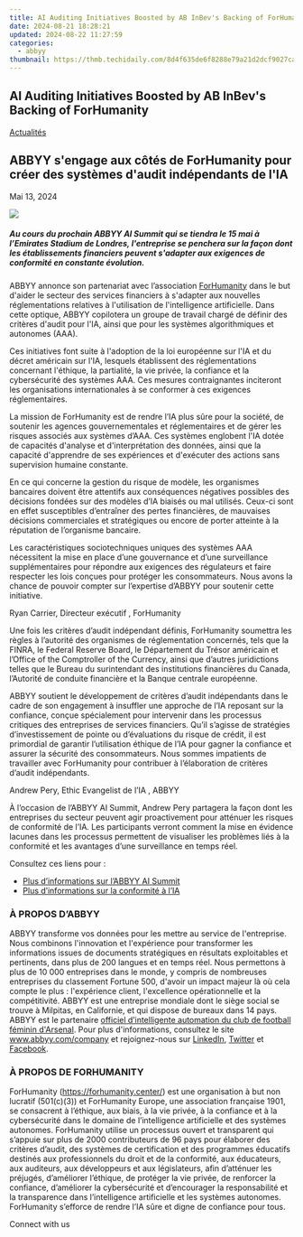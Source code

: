 ```yaml
---
title: AI Auditing Initiatives Boosted by AB InBev's Backing of ForHumanity
date: 2024-08-21 18:28:21
updated: 2024-08-22 11:27:59
categories:
  - abbyy
thumbnail: https://thmb.techidaily.com/8d4f635de6f8288e79a21d2dcf9027cad8747323c88b4f310acedbe966d2fadc.jpg
---
```


## AI Auditing Initiatives Boosted by AB InBev's Backing of ForHumanity

[Actualités](https://tools.techidaily.com/abbyy/products/)

## ABBYY s'engage aux côtés de ForHumanity pour créer des systèmes d'audit indépendants de l'IA

Mai 13, 2024

![](https://content.abbyy.com/-/media/project/abbyy/abbyy/branchtemplates/shutterstock_1272462163_1296-x-729.jpg?h=729&iar=0&w=1296)

##### Au cours du prochain ABBYY AI Summit qui se tiendra le 15 mai à l’Emirates Stadium de Londres, l'entreprise se penchera sur la façon dont les établissements financiers peuvent s'adapter aux exigences de conformité en constante évolution.

ABBYY annonce son partenariat avec l’association [ForHumanity](https://forhumanity.center/) dans le but d'aider le secteur des services financiers à s'adapter aux nouvelles réglementations relatives à l'utilisation de l'intelligence artificielle. Dans cette optique, ABBYY copilotera un groupe de travail chargé de définir des critères d'audit pour l'IA, ainsi que pour les systèmes algorithmiques et autonomes (AAA).

Ces initiatives font suite à l'adoption de la loi européenne sur l'IA et du décret américain sur l'IA, lesquels établissent des réglementations concernant l'éthique, la partialité, la vie privée, la confiance et la cybersécurité des systèmes AAA. Ces mesures contraignantes inciteront les organisations internationales à se conformer à ces exigences réglementaires.

La mission de ForHumanity est de rendre l’IA plus sûre pour la société, de soutenir les agences gouvernementales et réglementaires et de gérer les risques associés aux systèmes d’AAA. Ces systèmes englobent l'IA dotée de capacités d'analyse et d'interprétation des données, ainsi que la capacité d'apprendre de ses expériences et d'exécuter des actions sans supervision humaine constante.

En ce qui concerne la gestion du risque de modèle, les organismes bancaires doivent être attentifs aux conséquences négatives possibles des décisions fondées sur des modèles d’IA biaisés ou mal utilisés. Ceux-ci sont en effet susceptibles d’entraîner des pertes financières, de mauvaises décisions commerciales et stratégiques ou encore de porter atteinte à la réputation de l’organisme bancaire.

Les caractéristiques sociotechniques uniques des systèmes AAA nécessitent la mise en place d’une gouvernance et d’une surveillance supplémentaires pour répondre aux exigences des régulateurs et faire respecter les lois conçues pour protéger les consommateurs. Nous avons la chance de pouvoir compter sur l’expertise d’ABBYY pour soutenir cette initiative.

Ryan Carrier, Directeur exécutif , ForHumanity

Une fois les critères d’audit indépendant définis, ForHumanity soumettra les règles à l’autorité des organismes de réglementation concernés, tels que la FINRA, le Federal Reserve Board, le Département du Trésor américain et l’Office of the Comptroller of the Currency, ainsi que d’autres juridictions telles que le Bureau du surintendant des institutions financières du Canada, l’Autorité de conduite financière et la Banque centrale européenne.

ABBYY soutient le développement de critères d’audit indépendants dans le cadre de son engagement à insuffler une approche de l’IA reposant sur la confiance, conçue spécialement pour intervenir dans les processus critiques des entreprises de services financiers. Qu’il s’agisse de stratégies d’investissement de pointe ou d’évaluations du risque de crédit, il est primordial de garantir l’utilisation éthique de l’IA pour gagner la confiance et assurer la sécurité des consommateurs. Nous sommes impatients de travailler avec ForHumanity pour contribuer à l’élaboration de critères d’audit indépendants.

Andrew Pery, Ethic Evangelist de l’IA , ABBYY

À l’occasion de l’ABBYY AI Summit, Andrew Pery partagera la façon dont les entreprises du secteur peuvent agir proactivement pour atténuer les risques de conformité de l’IA. Les participants verront comment la mise en évidence lacunes dans les processus permettent de visualiser les problèmes liés à la conformité et les avantages d’une surveillance en temps réel.

Consultez ces liens pour :

* [Plus d’informations sur l’ABBYY AI Summit](https://tools.techidaily.com/abbyy/products/)
* [Plus d’informations sur la conformité à l’IA](https://tools.techidaily.com/abbyy/products/)

### À PROPOS D’ABBYY

ABBYY transforme vos données pour les mettre au service de l'entreprise. Nous combinons l'innovation et l'expérience pour transformer les informations issues de documents stratégiques en résultats exploitables et pertinents, dans plus de 200 langues et en temps réel. Nous permettons à plus de 10 000 entreprises dans le monde, y compris de nombreuses entreprises du classement Fortune 500, d'avoir un impact majeur là où cela compte le plus : l'expérience client, l'excellence opérationnelle et la compétitivité. ABBYY est une entreprise mondiale dont le siège social se trouve à Milpitas, en Californie, et qui dispose de bureaux dans 14 pays. ABBYY est le partenaire [officiel d’intelligente automation du club de football féminin d'Arsenal](https://tools.techidaily.com/abbyy/products/). Pour plus d'informations, consultez le site www.abbyy.com/company et rejoignez-nous sur [LinkedIn](https://www.linkedin.com/company/abbyy), [Twitter](https://twitter.com/ABBYY%5FSoftware?ref%5Fsrc=twsrc%5Egoogle%7Ctwcamp%5Eserp%7Ctwgr%5Eauthor) et [Facebook](https://www.facebook.com/ABBYYsoft/?locale=fr%5FFR).

### À PROPOS DE FORHUMANITY

ForHumanity (<https://forhumanity.center/>) est une organisation à but non lucratif (501(c)(3)) et ForHumanity Europe, une association française 1901, se consacrent à l’éthique, aux biais, à la vie privée, à la confiance et à la cybersécurité dans le domaine de l’intelligence artificielle et des systèmes autonomes. ForHumanity utilise un processus ouvert et transparent qui s’appuie sur plus de 2000 contributeurs de 96 pays pour élaborer des critères d’audit, des systèmes de certification et des programmes éducatifs destinés aux professionnels du droit et de la conformité, aux éducateurs, aux auditeurs, aux développeurs et aux législateurs, afin d’atténuer les préjugés, d’améliorer l’éthique, de protéger la vie privée, de renforcer la confiance, d’améliorer la cybersécurité et d’encourager la responsabilité et la transparence dans l’intelligence artificielle et les systèmes autonomes. ForHumanity s’efforce de rendre l’IA sûre et digne de confiance pour tous.

Connect with us

<ins class="adsbygoogle"
     style="display:block"
     data-ad-format="autorelaxed"
     data-ad-client="ca-pub-7571918770474297"
     data-ad-slot="1223367746"></ins>



<ins class="adsbygoogle"
     style="display:block"
     data-ad-client="ca-pub-7571918770474297"
     data-ad-slot="8358498916"
     data-ad-format="auto"
     data-full-width-responsive="true"></ins>
